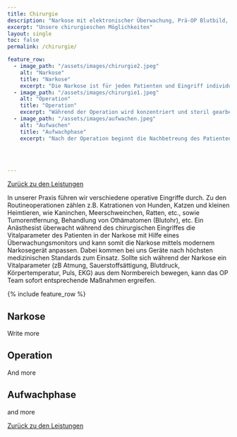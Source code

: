 ```yaml
---
title: Chirurgie
description: "Narkose mit elektronischer Überwachung, Prä-OP Blutbild, von Kastration bis Tumorentfernung"
excerpt: "Unsere chirurgieschen Möglichkeiten"
layout: single
toc: false
permalink: /chirurgie/

feature_row:
  - image_path: "/assets/images/chirurgie2.jpeg"
    alt: "Narkose"
    title: "Narkose"
    excerpt: "Die Narkose ist für jeden Patienten und Eingriff individuell berechnet. Die Devise ist 'So viel wie nötig, so wenig wie möglich.'"
  - image_path: "/assets/images/chirurgie1.jpeg"
    alt: "Operation"
    title: "Operation"
    excerpt: "Während der Operation wird konzentriert und steril gearbeitet. "
  - image_path: "/assets/images/aufwachen.jpeg"
    alt: "Aufwachen"
    title: "Aufwachphase"
    excerpt: "Nach der Operation beginnt die Nachbetreung des Patienten. Uns ist dabei wichtig, dass das Tier nie allein ist. Es wird durchgehend ärztlich betreut."

  

    
---
```


<i class="fa-solid fa-arrow-left-long"></i> [Zurück zu den Leistungen](/leistungen/)

In unserer Praxis führen wir verschiedene operative Eingriffe durch. Zu den Routineoperationen zählen z.B. Katrationen von Hunden, Katzen und kleinen Heimtieren, wie Kaninchen, Meerschweinchen, Ratten, etc., sowie Tumorentfernung, Behandlung von Othämatomen (Blutohr), etc.
Ein Anästhesist überwacht während des chirurgischen Eingriffes die Vitalparameter des Patienten in der Narkose mit Hilfe eines Überwachungsmonitors und kann somit die Narkose mittels modernem Narkosegerät anpassen. Dabei kommen bei uns Geräte nach höchsten medizinischen Standards zum Einsatz. Sollte sich während der Narkose ein Vitalparameter (zB Atmung, Sauerstoffsättigung, Blutdruck, Körpertemperatur, Puls, EKG) aus dem Normbereich bewegen, kann das OP Team sofort entsprechende Maßnahmen ergreifen.


{% include feature_row %}

## Narkose

Write more



## Operation

And more

## Aufwachphase

and more

<i class="fa-solid fa-arrow-left-long"></i> [Zurück zu den Leistungen](/leistungen/)